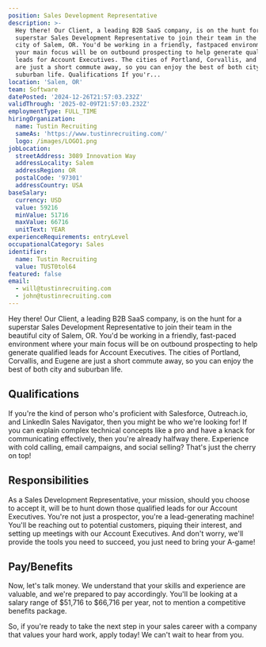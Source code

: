 ```yaml
---
position: Sales Development Representative
description: >-
  Hey there! Our Client, a leading B2B SaaS company, is on the hunt for a
  superstar Sales Development Representative to join their team in the beautiful
  city of Salem, OR. You'd be working in a friendly, fastpaced environment where
  your main focus will be on outbound prospecting to help generate qualified
  leads for Account Executives. The cities of Portland, Corvallis, and Eugene
  are just a short commute away, so you can enjoy the best of both city and
  suburban life. Qualifications If you'r...
location: 'Salem, OR'
team: Software
datePosted: '2024-12-26T21:57:03.232Z'
validThrough: '2025-02-09T21:57:03.232Z'
employmentType: FULL_TIME
hiringOrganization:
  name: Tustin Recruiting
  sameAs: 'https://www.tustinrecruiting.com/'
  logo: /images/LOGO1.png
jobLocation:
  streetAddress: 3089 Innovation Way
  addressLocality: Salem
  addressRegion: OR
  postalCode: '97301'
  addressCountry: USA
baseSalary:
  currency: USD
  value: 59216
  minValue: 51716
  maxValue: 66716
  unitText: YEAR
experienceRequirements: entryLevel
occupationalCategory: Sales
identifier:
  name: Tustin Recruiting
  value: TUST0tol64
featured: false
email:
  - will@tustinrecruiting.com
  - john@tustinrecruiting.com
---
```




Hey there! Our Client, a leading B2B SaaS company, is on the hunt for a superstar Sales Development Representative to join their team in the beautiful city of Salem, OR. You'd be working in a friendly, fast-paced environment where your main focus will be on outbound prospecting to help generate qualified leads for Account Executives. The cities of Portland, Corvallis, and Eugene are just a short commute away, so you can enjoy the best of both city and suburban life. 

## Qualifications

If you're the kind of person who's proficient with Salesforce, Outreach.io, and LinkedIn Sales Navigator, then you might be who we're looking for! If you can explain complex technical concepts like a pro and have a knack for communicating effectively, then you're already halfway there. Experience with cold calling, email campaigns, and social selling? That's just the cherry on top!

## Responsibilities

As a Sales Development Representative, your mission, should you choose to accept it, will be to hunt down those qualified leads for our Account Executives. You're not just a prospector, you're a lead-generating machine! You'll be reaching out to potential customers, piquing their interest, and setting up meetings with our Account Executives. And don't worry, we'll provide the tools you need to succeed, you just need to bring your A-game!

## Pay/Benefits

Now, let's talk money. We understand that your skills and experience are valuable, and we're prepared to pay accordingly. You'll be looking at a salary range of $51,716 to $66,716 per year, not to mention a competitive benefits package. 

So, if you're ready to take the next step in your sales career with a company that values your hard work, apply today! We can't wait to hear from you.
